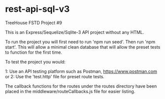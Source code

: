# rest-api-sql-v3
 TreeHouse FSTD Project #9

This is an Express/Sequelize/Sqlite-3 API project without any HTML.

To run the project you will first need to run 'npm run seed'. Then run 'npm start'.
This will allow a minimal clean database that will allow the preset tests to function for the first time.

To test the project you would:

1: Use an API testing platform such as Postman, https://www.postman.com or
2: Use the 'test.http' file for preset route tests.

The callback functions for the routes under the routes directory have been placed in the middleware/routeCallbacks.js file for easier listing.


